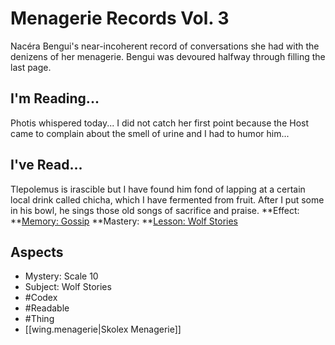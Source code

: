 # Menagerie Records Vol. 3
Nacéra Bengui's near-incoherent record of conversations she had with the denizens of her menagerie. Bengui was devoured halfway through filling the last page.
## I'm Reading...
Photis whispered today... I did not catch her first point because the Host came to complain about the smell of urine and I had to humor him...
## I've Read...
Tlepolemus is irascible but I have found him fond of lapping at a certain local drink called chicha, which I have fermented from fruit. After I put some in his bowl, he sings those old songs of sacrifice and praise.
**Effect: **[Memory: Gossip](https://uadaf.theevilroot.xyz/rowenarium/element/mem.gossip)
**Mastery: **[Lesson: Wolf Stories](https://uadaf.theevilroot.xyz/rowenarium/element/x.wolfstories)
## Aspects
- Mystery: Scale 10
- Subject: Wolf Stories
- #Codex
- #Readable
- #Thing
- [[wing.menagerie|Skolex Menagerie]]